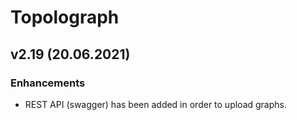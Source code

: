 # Topolograph

## v2.19 (20.06.2021)

### Enhancements
* REST API (swagger) has been added in order to upload graphs. 
